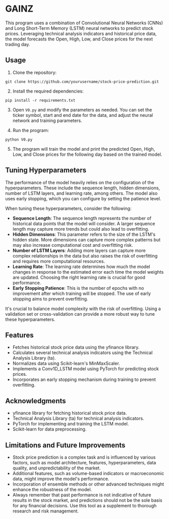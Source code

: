 # GAINZ

This program uses a combination of Convolutional Neural Networks (CNNs) and Long Short-Term Memory (LSTM) neural networks to predict stock prices. Leveraging technical analysis indicators and historical price data, the model forecasts the Open, High, Low, and Close prices for the next trading day.

## Usage

1. Clone the repository:
```
git clone https://github.com/yourusername/stock-price-prediction.git
```

2. Install the required dependencies:
```
pip install -r requirements.txt
```

3. Open `V0.py` and modify the parameters as needed. You can set the ticker symbol, start and end date for the data, and adjust the neural network and training parameters.

4. Run the program:
```
python V0.py
```

5. The program will train the model and print the predicted Open, High, Low, and Close prices for the following day based on the trained model.

## Tuning Hyperparameters

The performance of the model heavily relies on the configuration of the hyperparameters. These include the sequence length, hidden dimensions, number of LSTM layers, and learning rate, among others. The model also uses early stopping, which you can configure by setting the patience level.

When tuning these hyperparameters, consider the following:

- **Sequence Length**: The sequence length represents the number of historical data points that the model will consider. A larger sequence length may capture more trends but could also lead to overfitting. 
- **Hidden Dimensions**: This parameter refers to the size of the LSTM's hidden state. More dimensions can capture more complex patterns but may also increase computational cost and overfitting risk.
- **Number of LSTM Layers**: Adding more layers can capture more complex relationships in the data but also raises the risk of overfitting and requires more computational resources.
- **Learning Rate**: The learning rate determines how much the model changes in response to the estimated error each time the model weights are updated. Choosing the right learning rate is crucial for good performance.
- **Early Stopping Patience**: This is the number of epochs with no improvement after which training will be stopped. The use of early stopping aims to prevent overfitting.

It's crucial to balance model complexity with the risk of overfitting. Using a validation set or cross-validation can provide a more robust way to tune these hyperparameters.

## Features

- Fetches historical stock price data using the yfinance library.
- Calculates several technical analysis indicators using the Technical Analysis Library (ta).
- Normalizes data using Scikit-learn's MinMaxScaler.
- Implements a Conv1D_LSTM model using PyTorch for predicting stock prices.
- Incorporates an early stopping mechanism during training to prevent overfitting.

## Acknowledgments

- yfinance library for fetching historical stock price data.
- Technical Analysis Library (ta) for technical analysis indicators.
- PyTorch for implementing and training the LSTM model.
- Scikit-learn for data preprocessing.

## Limitations and Future Improvements

- Stock price prediction is a complex task and is influenced by various factors, such as model architecture, features, hyperparameters, data quality, and unpredictability of the market.
- Additional features, such as volume-based indicators or macroeconomic data, might improve the model's performance.
- Incorporation of ensemble methods or other advanced techniques might enhance the robustness of the model.
- Always remember that past performance is not indicative of future results in the stock market, and predictions should not be the sole basis for any financial decisions. Use this tool as a supplement to thorough research and risk management.
